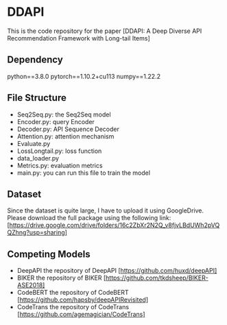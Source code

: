 # DDAPI
This is the code repository for the paper [DDAPI: A Deep Diverse API Recommendation Framework with Long-tail Items]

## Dependency
python==3.8.0
pytorch==1.10.2+cu113
numpy==1.22.2

## File Structure
* Seq2Seq.py: the Seq2Seq model
* Encoder.py: query Encoder
* Decoder.py: API Sequence Decoder
* Attention.py: attention mechanism
* Evaluate.py
* LossLongtail.py: loss function
* data_loader.py
* Metrics.py: evaluation metrics
* main.py: you can run this file to train the model
## Dataset
Since the dataset is quite large, I have to upload it using GoogleDrive. Please download the full package using the following link:
[https://drive.google.com/drive/folders/16c2ZbXr2N2Q_v8fjvLBdUWh2pVQQZhng?usp=sharing]

## Competing Models
* DeepAPI
the repository of DeepAPI [https://github.com/huxd/deepAPI]
* BIKER
the repository of BIKER [https://github.com/tkdsheep/BIKER-ASE2018]
* CodeBERT
the repository of CodeBERT [https://github.com/hapsby/deepAPIRevisited]
* CodeTrans
the repository of CodeTrans [https://github.com/agemagician/CodeTrans]


